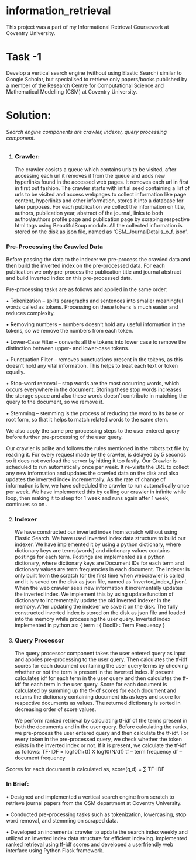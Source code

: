 # information_retrieval
This project was a part of my Informational Retrieval Coursework at Coventry University.
# Task -1 
Develop a vertical search engine (without using Elastic Search) similar to Google Scholar, but specialised to retrieve only papers/books published by a member of the Research Centre for Computational Science and Mathematical Modelling (CSM) at Coventry University. 

# Solution:
###### Search engine components are crawler, indexer, query processing component. 

1. ### Crawler:
   The crawler cosists a queue which contains urls to be visited, after accessing each url it removes it from the queue and adds new hyperlinks found in the accessed web pages. It removes each url in first in first out fashion.
The crawler starts with initial seed containing a list of urls to be visited and access webpages to collect information like page content, hyperlinks and other information, stores it into a database for later purposes.  For each publication we collect the information on title, authors, publication year, abstract of the journal, links to both author/authors profile page and publication page by scraping respective html tags using BeautifulSoup module. All the collected information is stored on the disk as json file, named as ‘CSM_JournalDetails_o_f. json’.

### Pre-Processing the Crawled Data
Before passing the data to the indexer we pre-process the crawled data and then build the inverted index on the pre-processed data. For each publication we only pre-process the publication title and journal abstract and build inverted index on this pre-processed data.

Pre-processing tasks are as follows and applied in the same order:

•	Tokenization – splits paragraphs and sentences into smaller meaningful words called as tokens. Processing on these tokens is much easier and reduces complexity.

•	Removing numbers – numbers doesn’t hold any useful information in the tokens, so we remove the numbers from each token.

•	Lower-Case Filter – converts all the tokens into lower case to remove the distinction between upper- and lower-case tokens.

•	Punctuation Filter – removes punctuations present in the tokens, as this doesn’t hold any vital information. This helps to treat each text or token equally.

•	Stop-word removal – stop words are the most occurring words, which occurs everywhere in the document. Storing these stop words increases the storage space and also these words doesn’t contribute in matching the query to the document, so we remove it.

•	 Stemming – stemming is the process of reducing the word to its base or root form, so that it helps to match related words to the same stem.

We also apply the same pre-processing steps to the user entered query before further pre-processing of the user query.

Our crawler is polite and follows the rules mentioned in the robots.txt file by reading it. For every request made by the crawler, is delayed by 5 seconds so it does not overload the server by hitting it too fastly. 
Our Crawler is scheduled to run automatically once per week. It re-visits the URL to collect any new information and updates the crawled data on the disk and also updates the inverted index incrementally.
As the rate of change of information is low, we have scheduled the crawler to run automatically once per week. We have implemented this by calling our crawler in infinite while loop, then making it to sleep for 1 week and runs again after 1 week, continues so on .

2. ### Indexer
   
   We have constructed our inverted index from scratch without using Elastic Search. We have used inverted index data structure to build our indexer. We have implemented it by using a python dictionary, where dictionary keys are terms(words) and dictionary values contains postings for each term. Postings are implemented as a python dictionary, where dictionary keys are Document IDs for each term and dictionary values are term frequencies in each document.
   The indexer is only built from the scratch for the first time when webcrawler is called and it is saved on the disk as json file, named as ‘inverted_index_f.json’. When the web crawler see’s new information it incrementally updates the inverted index. 
We implement this by using update function of dictionary to incrementally update the old inverted indexer in the memory. After updating the indexer we save it on the disk.
The fully constructed inverted index is stored on the disk as json file and loaded into the memory while processing the user query.
 Inverted index implemented in python as:
{ term : { DocID : Term Frequency }

3. ### Query Processor
   The query processor component takes the user entered query as input and applies pre-processing to the user query. Then calculates the tf-idf scores for each document containing the user query terms by checking whether or not the term is present in the inverted index. If present calculates idf for each term in the user query and then calculates the tf-idf for each term in the user query. Score for each document is calculated by summing up the tf-idf scores for each document and returns the dictionary containing document ids as keys and score for respective documents as values. The returned dictionary is sorted in decreasing order of score values.

   We perform ranked retrieval by calculating tf-idf of the terms present in both the documents and in the user query.
Before calculating the ranks, we pre-process the user entered query and then calculate the tf-idf. For every token in the pre-processed query, we check whether the token exists in the inverted index or not. If it is present, we calculate the tf-idf as follows:
	TF-IDF = log10(1+tf) X log10(N/df)
tf – term frequency
df – document frequency

Scores for each document is calculated as,
score(q,d) = ∑ TF-IDF


### In Brief:
• Designed and implemented a vertical search engine from scratch to retrieve journal papers from the CSM
department at Coventry University.

• Conducted pre-processing tasks such as tokenization, lowercasing, stop word removal, and stemming on
scraped data.

• Developed an incremental crawler to update the search index weekly and utilized an inverted index data
structure for efficient indexing. Implemented ranked retrieval using tf-idf scores and developed a userfriendly web interface using Python Flask framework.


